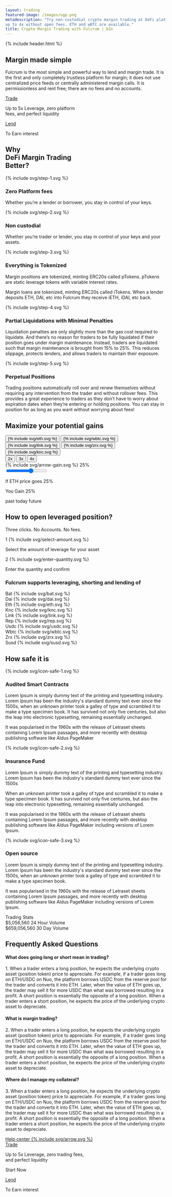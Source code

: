 ```yaml
---
layout: trading
featured-image: /images/ogp.png
metadescription: "Try non-custodial crypto margin trading at DeFi platform Fulcrum. Enter into short/leveraged positions
up to 4x without open fees. ETH and wBTC are available."
title: Crypto Margin Trading with Fulcrum | bZx
---
```


<section class="bg-primary bg-primary-image pb-75 pb-xs-45">
    {% include header.html %}
    <div class="container pt-90 pb-60">
        <div class="row">
            <div class="col col-10 col-xs-12">
                <div class="pl-55 pl-lg-0 w-100 text-xs-center">
                    <h1 class="mb-40">Margin made simple</h1>
                    <p class="fs-16 fs-xs-12 lh-160 mb-50 c-secondary"><span class="fw-600">Fulcrum</span> is the most simple and
                        powerful way to lend and margin trade. It is
                        the first and only completely trustless platform for margin; it does not use centralized price
                        feeds or
                        centrally administered margin calls. It is permissionless and rent free; there are no fees and
                        no
                        accounts.</p>
                    <div class="flex fd-xs-c">
                        <div class="mr-30 mx-xs-auto mb-xs-30">
                            <a href="https://fulcrum.trade/trade"
                                class="button button-primary button-lg mb-25 mb-xs-15">Trade</a>
                            <p class="fs-13 lh-150 text-center c-gray">Up to 5x Leverage, zero platform <br /> fees, and
                                perfect liquidity</p>
                        </div>
                        <div class="mx-xs-auto">
                            <a href="https://fulcrum.trade/lend"
                                class="button button-secondary button-lg mb-25 mb-xs-15">Lend</a>
                            <p class="fs-13 lh-150 text-center c-gray">To Earn interest</p>
                        </div>
                    </div>
                </div>
            </div>
        </div>
    </div>
    <div class="container flex fw-w jc-sb pt-60">
        <div class="row fw-w">
            <div class="col col-4 col-sm-6 col-xs-12">
                <div class="item-advantager">
                    <h2 class="circle mb-50 mb-xs-0"><span class="blue left-r-50 top-r-10"></span>Why <br /> DeFi Margin Trading
                        <br />
                        Better?
                    </h2>
                </div>
            </div>
            <div class="col col-4 col-sm-6 col-xs-12">
                <div class="item-advantager as-fe">
                    <div class="icon-advantager mb-25">
                        {% include svg/step-1.svg %}
                    </div>
                    <h3 class="mb-20">Zero Platform fees</h3>
                    <p>Whether you’re a lender or borrower, you stay in control of your keys.</p>
                </div>
            </div>
            <div class="col col-4 col-sm-6 col-xs-12">
                <div class="item-advantager as-fe as-sm-a">
                    <div class="icon-advantager mb-25">
                        {% include svg/step-2.svg %}
                    </div>
                    <h3 class="mb-20">Non custodial</h3>
                    <p>Whether you’re trader or lender, you stay in control of your keys and your assets.</p>
                </div>
            </div>
            <div class="col col-4 col-sm-6 col-xs-12">
                <div class="item-advantager">
                    <div class="icon-advantager mb-25">
                        {% include svg/step-3.svg %}
                    </div>
                    <h3 class="mb-20">Everything is Tokenized</h3>
                    <p>Margin positions are tokenized, minting ERC20s called pTokens. pTokens are static leverage tokens
                        with
                        variable interest rates.</p>
                    <p>Margin loans are tokenized, minting ERC20s called iTokens. When a lender deposits ETH, DAI, etc
                        into
                        Fulcrum they receive iETH, iDAI, etc back.</p>
                </div>
            </div>
            <div class="col col-4 col-sm-6 col-xs-12">
                <div class="item-advantager">
                    <div class="icon-advantager mb-25">
                        {% include svg/step-4.svg %}
                    </div>
                    <h3 class="mb-20">Partial Liquidations with Minimal Penalties</h3>
                    <p>Liquidation penalties are only slightly more than the gas cost required to liquidate. And there’s
                        no
                        reason for traders to be fully liquidated if their position goes under margin maintenance.
                        Instead,
                        traders are liquidated such that margin maintenance is brought from 15% to 25%. This reduces
                        slippage,
                        protects lenders, and allows traders to maintain their exposure.</p>
                </div>
            </div>
            <div class="col col-4 col-sm-6 col-xs-12">
                <div class="item-advantager">
                    <div class="icon-advantager mb-25">
                        {% include svg/step-5.svg %}
                    </div>
                    <h3>Perpetual Positions</h3>
                    <p>Trading positions automatically roll over and renew themselves without requiring any intervention
                        from the trader and without rollover fees. This provides a great experience to traders as they
                        don’t
                        have to worry about expiration dates when they’re entering or holding positions. You can stay in
                        position for as long as you want without worrying about fees!</p>
                </div>
            </div>
        </div>
    </div>
</section>
<section class="bg-primary pb-45">
    <div class="row fw-w">
        <div class="col col-12">
            <h2  class="circle jc-c mb-50 mx-auto mb-xs-0"><span class="blue left-r-50 top-r-10"></span>Maximize your potential gains</h2>
        </div>
        <div class="col col-12">         
            <div class="flex fw-w jc-md-c chart-tokens item-calc">
                <button class="coin-calc active" data-token="eth">
                    {% include svg/eth.svg %}
                </button>
                <button class="coin-calc" data-token="wbtc">
                    {% include svg/wbtc.svg %}
                </button>
                <button class="coin-calc" data-token="link">
                    {% include svg/link.svg %}
                </button>
                <button class="coin-calc" data-token="zrx">
                    {% include svg/zrx.svg %}
                </button>
                <button class="coin-calc" data-token="knc">
                    {% include svg/knc.svg %}
                </button>
            </div>   
            <div class="button-group-gains" role="group" aria-label="Buttons gains">
                <button type="button" class="button-gains active" data-leverage="2">2x</button>
                <button type="button" class="button-gains" data-leverage="3">3x</button>
                <button type="button" class="button-gains" data-leverage="4">4x</button>
            </div>        
        </div>
        <div class="flex mx-auto p-relative fd-md-c">
        <div class="input-gain">
            <div class="before-gain">
                {% include svg/arrow-gain.svg %}
                <span class="before-data-gain">25</span>%
            </div>
            <input class="gain-range" type="range" value="25" min="-99" max="100"/>
        </div>
        <div class="wrapper-result-gain">
            <div class="flex fd-r"><p>If <span class="token-name">ETH</span> price goes <span class="result-gain"><span class="fw-800 eth-price">25</span>%</span></p></div>
            <div class="flex fd-r"><p><span class="gain-text">You Gain</span> <span class="result-gain"><span class="fw-800 your-gain">25</span>%</span></p></div>
        </div>
        </div>
        <div class="w-100 mb-30 p-relative">   
            <div class="wrapper-chart">     
                <canvas id="myChart"></canvas>
            </div>
            <span class="chart-mark past ">past</span>
            <span class="chart-mark today">today</span>
            <span class="chart-mark future">future</span>
        </div>
    </div>
</section>
<section class="bg-primary pt-75 pb-75">
    <div class="container text-center">
        <div class="row">
            <div class="col col-12 fd-c">
                <h2 class="circle jc-c mb-15"><span class="blue center top-r-60"></span>How to open leveraged position?</h2>
                <p class="fs-20 fs-sm-16 lh-150 c-secondary-blue mb-75 mb-sm-60">Three clicks. No Accounts. No fees.</p>
            </div>
        </div>
        <div class="row jc-c">
            <div class="col col-10 col-lg-12 jc-sb fd-md-c">
                <div class="flex fd-c mb-md-55">
                    <div class="svg-blur mb-45">
                        <span class="lend-count">1</span>
                        {% include svg/select-amount.svg %}
                    </div>
                    <p class="c-dark-gray mt-25">Select the amount of leverage for your asset</p>
                </div>
                <div class="flex fd-c">
                    <div class="svg-blur mb-45">
                        <span class="lend-count">2</span>
                        {% include svg/enter-quantity.svg %}
                    </div>
                    <p class="c-dark-gray mt-25">Enter the quantity and confirm</p>
                </div>
            </div>
        </div>
    </div>
</section>

<section class="bg-primary section-coin">
    <div class="container text-center">
        <div class="row">
            <div class="col col-12 jc-c">
                <h3 class="mb-40">Fulcrum supports leveraging, shorting and lending of </h3>
            </div>
        </div>
        <div class="row">
            <div class="flex col-12 jc-sb fw-sm-w mw-sm-440 mx-xs-345 mx-sm-auto">
                <div class="item-coin mb-sm-15">
                    <span class="name-coin">Bat</span>
                    <span class="flex border-coin-4">
                        {% include svg/bat.svg %}
                    </span>
                </div>
                <div class="item-coin mb-sm-15">
                    <span class="name-coin">Dai</span>
                    <span class="flex border-coin-4">
                        {% include svg/dai.svg %}
                    </span>
                </div>
                <div class="item-coin mb-sm-15">
                    <span class="name-coin">Eth</span>
                    <span class="flex border-coin-4">
                        {% include svg/eth.svg %}
                    </span>
                </div>
                <div class="item-coin mb-sm-15">
                    <span class="name-coin">Knc</span>
                    <span class="flex border-coin-4">
                        {% include svg/knc.svg %}
                    </span>
                </div>
                <div class="item-coin mb-sm-15">
                    <span class="name-coin">Link</span>
                    <span class="flex border-coin-4">
                        {% include svg/link.svg %}
                    </span>
                </div>
                <div class="item-coin">
                    <span class="name-coin">Rep</span>
                    <span class="flex border-coin-4">
                        {% include svg/rep.svg %}
                    </span>
                </div>
                <div class="item-coin">
                    <span class="name-coin">Usdc</span>
                    <span class="flex border-coin-4">
                        {% include svg/usdc.svg %}
                    </span>
                </div>
                <div class="item-coin">
                    <span class="name-coin">Wbtc</span>
                    <span class="flex border-coin-4">
                        {% include svg/wbtc.svg %}
                    </span>
                </div>
                <div class="item-coin">
                    <span class="name-coin">Zrx</span>
                    <span class="flex border-coin-4">
                        {% include svg/zrx.svg %}
                    </span>
                </div>
                <div class="item-coin">
                    <span class="name-coin">Susd</span>
                    <span class="flex border-coin-4">
                        {% include svg/susd.svg %}
                    </span>
                </div>
            </div>
        </div>
    </div>
</section>

<section class="bg-secondary pt-135 pb-90 py-xs-75 text-center">
    <div class="container">
        <div class="row">
            <div class="col-12">
                <h2 class="circle mb-65 mb-xs-50"><span class="blue right-r-50 top-r-10"></span>How safe it is</h2>
            </div>
        </div>
        <div class="row jc-sb fw-sm-w">
            <div class="col col-4 col-sm-12 item-safe fd-c">
                <div class="icon-safe mb-50 mb-xs-15">
                    {% include svg/icon-safe-1.svg %}
                </div>
                <h3 class="mb-20">Audited Smart Contracts</h3>
                <p>Lorem Ipsum is simply dummy text of the printing and typesetting industry. Lorem Ipsum has been the
                    industry's standard dummy text ever since the 1500s, when an unknown printer took a galley of type
                    and scrambled it to make a type specimen book. It has survived not only five centuries, but also the
                    leap into electronic typesetting, remaining essentially unchanged.</p>
                <p>It was popularised in the 1960s with the release of Letraset sheets containing Lorem Ipsum passages,
                    and more recently with desktop publishing software like Aldus PageMaker</p>
            </div>
            <div class="col col-4 col-sm-12 item-safe fd-c">
                <div class="icon-safe mb-50 mb-xs-15">
                    {% include svg/icon-safe-2.svg %}
                </div>
                <h3 class="mb-20">Insurance Fund</h3>
                <p>Lorem Ipsum is simply dummy text of the printing and typesetting industry. Lorem Ipsum has been the
                    industry's standard dummy text ever since the 1500s</p>
                <p>When an unknown printer took a galley of type and scrambled it to make a type specimen book. It has
                    survived not only five centuries, but also the leap into electronic typesetting, remaining
                    essentially unchanged.</p>
                <p>It was popularised in the 1960s with the release of Letraset sheets containing Lorem Ipsum passages,
                    and more recently with desktop publishing software like Aldus PageMaker including versions of Lorem
                    Ipsum.</p>
            </div>
            <div class="col col-4 col-sm-12 item-safe fd-c">
                <div class="icon-safe mb-50 mb-xs-15">
                    {% include svg/icon-safe-3.svg %}
                </div>
                <h3 class="mb-20">Open source</h3>
                <p>Lorem Ipsum is simply dummy text of the printing and typesetting industry. Lorem Ipsum has been the
                    industry's standard dummy text ever since the 1500s, when an unknown printer took a galley of type
                    and scrambled it to make a type specimen book.</p>
                <p>It was popularised in the 1960s with the release of Letraset sheets containing Lorem Ipsum passages,
                    and more recently with desktop publishing software like Aldus PageMaker including versions of Lorem
                    Ipsum.</p>
            </div>
        </div>
    </div>
</section>

<section class="bg-secondary after-primary">
    <div class="container">
        <div class="row">
            <div class="col col-12">
                <div class="item-blue flex py-40 py-xs-25 px-xs-40 fs-44 fs-xs-28 lh-140 jc-c">
                    <div class="col-11 col-xs-12">
                        <div class="flex jc-sb fw-md-w">
                            <div class="fw-900 w-md-100 text-md-center text-sm-left mb-xs-15">Trading Stats</div>
                            <div class="flex fd-c mb-xs-15">
                                <span class="fw-400 mb-5">$<span class="fw-900 value">5,056,560</span></span>
                                <span class="fs-16 fw-700 c-green text-left">24 Hour Volume</span>
                            </div>
                            <div class="flex fd-c">
                                <span class="fw-400 mb-5">$<span class="fw-900 value">659,056,560</span></span>
                                <span class="fs-16 fw-700 c-green text-left">30 Day Volume</span>
                            </div>
                        </div>
                    </div>
                </div>
            </div>
        </div>
    </div>
</section>

<section class="bg-primary pt-135 pt-xs-90 pb-60 pb-xs-0 text-center">
    <div class="container">
        <div class="row">
            <div class="col col-12 jc-c">
                <h2 class="circle mb-50 mb-xs-40"><span class="blue center top-r-60"></span>Frequently Asked Questions</h2>
            </div>
        </div>
        <div class="row jc-c">
            <div class="col col-8 col-md-10 col-sm-12">
                <div id="accordion">
                    <div class="accordion-item active">
                        <h4 class="accordion-toggle">What does going long or short mean in trading?</h4>
                        <div class="accordion-content">
                            <p>1. When a trader enters a long position, he expects the underlying crypto asset (position
                                token) price to appreciate. For example, if a trader goes long on ETH/USDC on Nuo, the
                                platform borrows USDC from the reserve pool for the trader and converts it into ETH.
                                Later,
                                when the value of ETH goes up, the trader may sell it for more USDC than what was
                                borrowed
                                resulting in a profit. A short position is essentially the opposite of a long position.
                                When
                                a trader enters a short position, he expects the price of the underlying crypto asset to
                                depreciate.</p>
                        </div>
                    </div>
                    <div class="accordion-item">
                        <h4 class="accordion-toggle">What is margin trading?</h4>
                        <div class="accordion-content">
                            <p>2. When a trader enters a long position, he expects the underlying crypto asset (position
                                token) price to appreciate. For example, if a trader goes long on ETH/USDC on Nuo, the
                                platform borrows USDC from the reserve pool for the trader and converts it into ETH.
                                Later,
                                when the value of ETH goes up, the trader may sell it for more USDC than what was
                                borrowed
                                resulting in a profit. A short position is essentially the opposite of a long position.
                                When
                                a trader enters a short position, he expects the price of the underlying crypto asset to
                                depreciate.</p>
                        </div>
                    </div>
                    <div class="accordion-item">
                        <h4 class="accordion-toggle">Where do I manage my collateral?</h4>
                        <div class="accordion-content">
                            <p>3. When a trader enters a long position, he expects the underlying crypto asset (position
                                token) price to appreciate. For example, if a trader goes long on ETH/USDC on Nuo, the
                                platform borrows USDC from the reserve pool for the trader and converts it into ETH.
                                Later,
                                when the value of ETH goes up, the trader may sell it for more USDC than what was
                                borrowed
                                resulting in a profit. A short position is essentially the opposite of a long position.
                                When
                                a trader enters a short position, he expects the price of the underlying crypto asset to
                                depreciate.</p>
                        </div>
                    </div>
                </div>
            </div>
        </div>
        <div class="row">
            <div class="col col-12">
                <a href="https://help.bzx.network/en/" class="button button-sm button-white mx-auto">
                    <span class="mr-15">Help center</span>
                    <span class="icon-arrow">
                        {% include svg/arrow.svg %}
                    </span>
                </a>
            </div>
        </div>
    </div>
    <div class="container pt-75 pt-xs-60">
        <div class="row jc-c">
            <div class="col col-10 col-md-12 jc-sb fw-md-w">
                <div class="order-md-1 mb-xs-30 mx-xs-auto">
                    <a href="https://fulcrum.trade/trade" class="button button-primary button-lg mb-20">Trade</a>
                    <p class="fs-13 lh-150 text-center c-gray">Up to 5x Leverage, zero trading fees, <br />and perfect
                        liquidity</p>
                </div>
                <div class="w-md-100 mb-md-25">
                    <p class="fs-44 fs-xs-28 fw-900 lh-140 c-primary">Start Now</p>
                </div>
                <div class="order-md-1 mx-xs-auto">
                    <a href="https://fulcrum.trade/lend" class="button button-secondary button-lg mb-20">Lend</a>
                    <p class="fs-13 lh-150 text-center c-gray">To Earn interest</p>
                </div>
            </div>
        </div>
    </div>
</section>